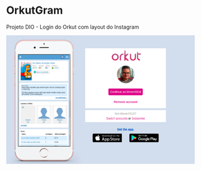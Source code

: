 # OrkutGram

Projeto DIO - Login do Orkut com layout do Instagram

![Home](https://raw.githubusercontent.com/klever0316/orkutgram/develop/img/orkutgram.png)